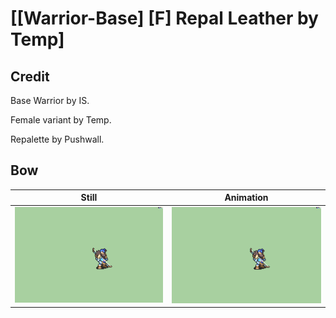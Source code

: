 # [\[Warrior-Base\] \[F\] Repal Leather by Temp]

## Credit

Base Warrior by IS.

Female variant by Temp.

Repalette by Pushwall.
	
## Bow

| Still | Animation |
| :---: | :-------: |
| ![Bow still](./Bow_000.png) | ![Bow animation](./Bow.gif) |
